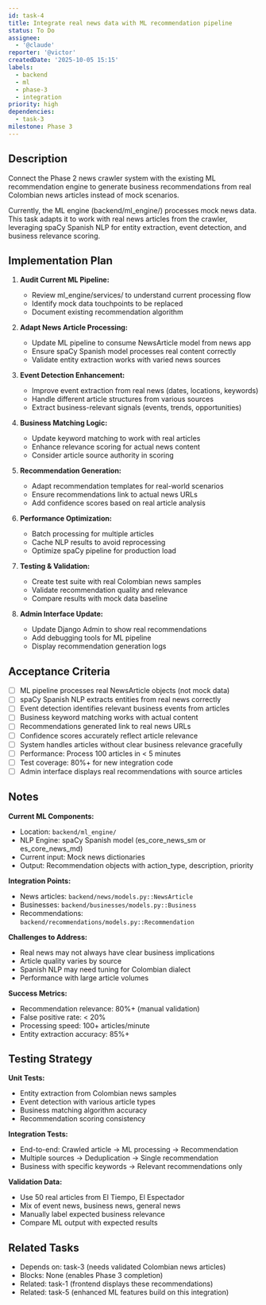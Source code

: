 ```yaml
---
id: task-4
title: Integrate real news data with ML recommendation pipeline
status: To Do
assignee:
  - '@claude'
reporter: '@victor'
createdDate: '2025-10-05 15:15'
labels:
  - backend
  - ml
  - phase-3
  - integration
priority: high
dependencies:
  - task-3
milestone: Phase 3
---
```


## Description

Connect the Phase 2 news crawler system with the existing ML recommendation engine to generate business recommendations from real Colombian news articles instead of mock scenarios.

Currently, the ML engine (backend/ml_engine/) processes mock news data. This task adapts it to work with real news articles from the crawler, leveraging spaCy Spanish NLP for entity extraction, event detection, and business relevance scoring.

## Implementation Plan

1. **Audit Current ML Pipeline:**
   - Review ml_engine/services/ to understand current processing flow
   - Identify mock data touchpoints to be replaced
   - Document existing recommendation algorithm

2. **Adapt News Article Processing:**
   - Update ML pipeline to consume NewsArticle model from news app
   - Ensure spaCy Spanish model processes real content correctly
   - Validate entity extraction works with varied news sources

3. **Event Detection Enhancement:**
   - Improve event extraction from real news (dates, locations, keywords)
   - Handle different article structures from various sources
   - Extract business-relevant signals (events, trends, opportunities)

4. **Business Matching Logic:**
   - Update keyword matching to work with real articles
   - Enhance relevance scoring for actual news content
   - Consider article source authority in scoring

5. **Recommendation Generation:**
   - Adapt recommendation templates for real-world scenarios
   - Ensure recommendations link to actual news URLs
   - Add confidence scores based on real article analysis

6. **Performance Optimization:**
   - Batch processing for multiple articles
   - Cache NLP results to avoid reprocessing
   - Optimize spaCy pipeline for production load

7. **Testing & Validation:**
   - Create test suite with real Colombian news samples
   - Validate recommendation quality and relevance
   - Compare results with mock data baseline

8. **Admin Interface Update:**
   - Update Django Admin to show real recommendations
   - Add debugging tools for ML pipeline
   - Display recommendation generation logs

## Acceptance Criteria

- [ ] ML pipeline processes real NewsArticle objects (not mock data)
- [ ] spaCy Spanish NLP extracts entities from real news correctly
- [ ] Event detection identifies relevant business events from articles
- [ ] Business keyword matching works with actual content
- [ ] Recommendations generated link to real news URLs
- [ ] Confidence scores accurately reflect article relevance
- [ ] System handles articles without clear business relevance gracefully
- [ ] Performance: Process 100 articles in < 5 minutes
- [ ] Test coverage: 80%+ for new integration code
- [ ] Admin interface displays real recommendations with source articles

## Notes

**Current ML Components:**
- Location: `backend/ml_engine/`
- NLP Engine: spaCy Spanish model (es_core_news_sm or es_core_news_md)
- Current input: Mock news dictionaries
- Output: Recommendation objects with action_type, description, priority

**Integration Points:**
- News articles: `backend/news/models.py::NewsArticle`
- Businesses: `backend/businesses/models.py::Business`
- Recommendations: `backend/recommendations/models.py::Recommendation`

**Challenges to Address:**
- Real news may not always have clear business implications
- Article quality varies by source
- Spanish NLP may need tuning for Colombian dialect
- Performance with large article volumes

**Success Metrics:**
- Recommendation relevance: 80%+ (manual validation)
- False positive rate: < 20%
- Processing speed: 100+ articles/minute
- Entity extraction accuracy: 85%+

## Testing Strategy

**Unit Tests:**
- Entity extraction from Colombian news samples
- Event detection with various article types
- Business matching algorithm accuracy
- Recommendation scoring consistency

**Integration Tests:**
- End-to-end: Crawled article → ML processing → Recommendation
- Multiple sources → Deduplication → Single recommendation
- Business with specific keywords → Relevant recommendations only

**Validation Data:**
- Use 50 real articles from El Tiempo, El Espectador
- Mix of event news, business news, general news
- Manually label expected business relevance
- Compare ML output with expected results

## Related Tasks

- Depends on: task-3 (needs validated Colombian news articles)
- Blocks: None (enables Phase 3 completion)
- Related: task-1 (frontend displays these recommendations)
- Related: task-5 (enhanced ML features build on this integration)
